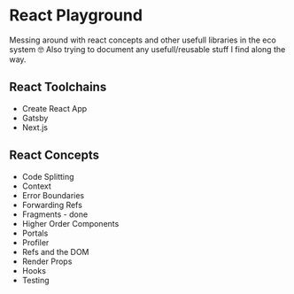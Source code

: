 # React Playground

Messing around with react concepts and other usefull libraries in the eco system 🤓 Also trying to document any usefull/reusable stuff I find along the way.

## React Toolchains

- Create React App
- Gatsby
- Next.js

## React Concepts

- Code Splitting
- Context
- Error Boundaries
- Forwarding Refs
- Fragments - done
- Higher Order Components
- Portals
- Profiler
- Refs and the DOM
- Render Props
- Hooks
- Testing
